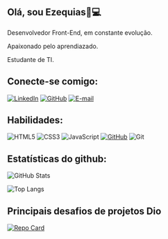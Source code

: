 ## Olá, sou Ezequias👾💻
Desenvolvedor Front-End, em constante evolução.

Apaixonado pelo aprendiazado.

Estudante de TI.

## Conecte-se comigo:
[![LinkedIn](https://img.shields.io/badge/LinkedIn-0077B5?style=for-the-badge&logo=linkedin&logoColor=white)](https://www.linkedin.com/in/EzequiasSousa/)
[![GitHub](https://img.shields.io/badge/GitHub-100000?style=for-the-badge&logo=github&logoColor=white)](https://github.com/ezequias13)
[![E-mail](https://img.shields.io/badge/-Email-000?style=for-the-badge&logo=microsoft-outlook&logoColor=007BFF)](mailto:ezequiassouaa@gmail.com)


## Habilidades:
![HTML5](https://img.shields.io/badge/HTML5-E34F26?style=for-the-badge&logo=html5&logoColor=white)
![CSS3](https://img.shields.io/badge/CSS3-1572B6?style=for-the-badge&logo=css3&logoColor=white)
![JavaScript](https://img.shields.io/badge/JavaScript-F7DF1E?style=for-the-badge&logo=javascript&logoColor=black)
[![GitHub](https://img.shields.io/badge/GitHub-100000?style=for-the-badge&logo=github&logoColor=white)](https://github.com/SEUUSERNAME)
![Git](https://img.shields.io/badge/GIT-E44C30?style=for-the-badge&logo=git&logoColor=white)


## Estatísticas do github:
![GitHub Stats](https://github-readme-stats.vercel.app/api?username=ezequias13&theme=transparent&bg_color=000&border_color=30A3DC&show_icons=true&icon_color=30A3DC&title_color=E94D5F&text_color=FFF)

![Top Langs](https://github-readme-stats-git-masterrstaa-rickstaa.vercel.app/api/top-langs/?username=ezequias13&bg_color=000&border_color=30A3DC&title_color=E94D5F&text_color=FFF)

## Principais desafios de projetos Dio

[![Repo Card](https://github-readme-stats.vercel.app/api/pin/?username=ezequias13&repo=SEUREPOSITORIO&bg_color=000&border_color=30A3DC&show_icons=true&icon_color=30A3DC&title_color=E94D5F&text_color=FFF)](https://github.com/SEUUSERNAME/SEUREPOSITORIO)



